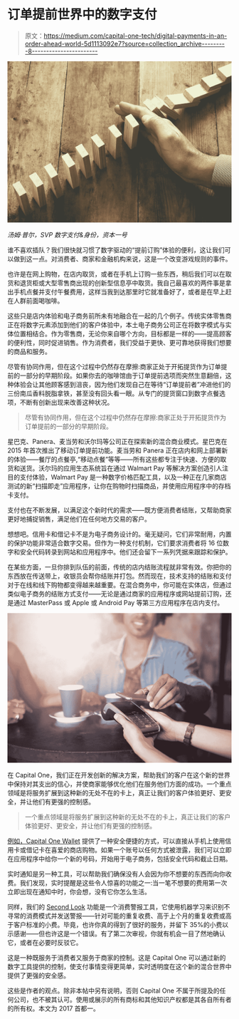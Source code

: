 # 订单提前世界中的数字支付

> 原文：<https://medium.com/capital-one-tech/digital-payments-in-an-order-ahead-world-5d1113092e7?source=collection_archive---------8----------------------->

![](img/5a7cf2ad604e2f1c3100f62c4c58f813.png)

*汤姆·普尔，SVP 数字支付&身份，资本一号*

谁不喜欢插队？我们很快就习惯了数字驱动的“提前订购”体验的便利，这让我们可以做到这一点。对消费者、商家和金融机构来说，这是一个改变游戏规则的事件。

也许是在网上购物，在店内取货，或者在手机上订购一些东西，稍后我们可以在取货和退货柜或大型零售商出现的创新型信息亭中取货。我自己最喜欢的两件事是拿出手机点餐并支付午餐费用，这样当我到达那里时它就准备好了，或者是在早上赶在人群前面喝咖啡。

这些只是店内体验和电子商务前所未有地融合在一起的几个例子。传统实体零售商正在将数字元素添加到他们的客户体验中，本土电子商务公司正在将数字模式与实体位置相结合。作为零售商，无论你来自哪个方向，目标都是一样的——提高顾客的便利性，同时促进销售。作为消费者，我们受益于更快、更可靠地获得我们想要的商品和服务。

尽管有协同作用，但在这个过程中仍然存在摩擦:商家正处于开拓提货作为订单提前的一部分的早期阶段。如果你去的咖啡馆由于订单提前选项而突然生意翻倍，这种体验会让其他顾客感到沮丧，因为他们发现自己在等待“订单提前者”冲进他们的三份南瓜香料脱脂拿铁，甚至没有回头看一眼。从专门的提货窗口到数字点餐选项，不断有创新出现来改善这种状况。

> 尽管有协同作用，但在这个过程中仍然存在摩擦:商家正处于开拓提货作为订单提前的一部分的早期阶段。

星巴克、Panera、麦当劳和沃尔玛等公司正在探索新的混合商业模式。星巴克在 2015 年首次推出了移动订单提前功能。麦当劳和 Panera 正在店内和网上部署新的体验——餐厅的点餐亭,“移动点餐”等等——所有这些都专注于快速、方便的取货和送货。沃尔玛的应用生态系统旨在通过 Walmart Pay 等解决方案创造引人注目的支付体验，Walmart Pay 是一种数字价格匹配工具，以及一种正在几家商店测试的新“扫描即走”应用程序，让你在购物时扫描商品，并使用应用程序中的存档卡支付。

支付也在不断发展，以满足这个新时代的需求——既方便消费者结账，又帮助商家更好地捕捉销售，满足他们在任何地方交易的客户。

想想吧。信用卡和借记卡不是为电子商务设计的。毫无疑问，它们非常耐用，内置的保护功能非常适合数字交易。但作为一种支付机制，它们要求消费者将 16 位数字和安全代码转录到网站和应用程序中。他们还会留下一系列凭据来跟踪和保护。

在某些方面，一旦你排到队伍的前面，传统的店内结账流程就非常有效。你把你的东西放在传送带上，收银员会帮你结账并打包。然而现在，技术支持的结账和支付对于在线和线下购物都变得越来越重要。在混合商务中，你可能在实体店，但通过类似电子商务的结账方式支付——无论是通过商家的应用程序或网站提前订购，还是通过 MasterPass 或 Apple 或 Android Pay 等第三方应用程序在店内支付。

![](img/f7fae7c619f5baac2720667ad55dd5e7.png)

在 Capital One，我们正在开发创新的解决方案，帮助我们的客户在这个新的世界中保持对其支出的信心，并使商家能够优化他们在服务他们方面的成功。一个重点领域是将服务扩展到这种新的无处不在的卡上，真正让我们的客户体验更好、更安全，并让他们有更强的控制感。

> 一个重点领域是将服务扩展到这种新的无处不在的卡上，真正让我们的客户体验更好、更安全，并让他们有更强的控制感。

[例如，Capital One Wallet](https://www.capitalone.com/applications/mobile/wallet/) 提供了一种安全便捷的方式，可以直接从手机上使用信用卡或借记卡在喜爱的商店购物。如果一个账号以任何方式被泄露，我们可以立即在应用程序中给你一个新的号码，开始用于电子商务，包括安全代码和截止日期。

实时通知是另一种工具，可以帮助我们确保没有人会因为你不想要的东西而向你收费。我们发现，实时提醒是这些令人惊喜的功能之一:当一笔不想要的费用第一次立即出现在通知中时，你会想，没有它你怎么生活。

同样，我们的 [Second Look](https://www.capitalone.com/credit-cards/benefits/second-look/) 功能是一个消费警报工具，它使用机器学习来识别不寻常的消费模式并发送警报——针对可能的重复收费、高于上个月的重复收费或高于客户标准的小费。毕竟，也许你真的得到了很好的服务，并留下 35%的小费以示感谢——但也许这是一个错误。有了第二次审视，你就有机会一目了然地确认它，或者在必要时反驳它。

这是一种既服务于消费者又服务于商家的控制。这是 Capital One 可以通过新的数字工具提供的控制，使支付事情变得更简单，实时透明度在这个新的混合世界中提供了更强的安全感。

这些是作者的观点。除非本帖中另有说明，否则 Capital One 不属于所提及的任何公司，也不被其认可。使用或展示的所有商标和其他知识产权都是其各自所有者的所有权。本文为 2017 首都一。